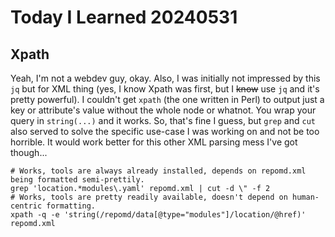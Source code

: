 # Today I Learned 20240531

## Xpath

Yeah, I'm not a webdev guy, okay.
Also, I was initially not impressed by this `jq` but for XML thing (yes, I know Xpath was first, but I ~~know~~ use `jq` and it's pretty powerful).
I couldn't get `xpath` (the one written in Perl) to output just a key or attribute's value without the whole node or whatnot.
You wrap your query in `string(...)` and it works.
So, that's fine I guess, but `grep` and `cut` also served to solve the specific use-case I was working on and not be too horrible.
It would work better for this other XML parsing mess I've got though...

```shell
# Works, tools are always already installed, depends on repomd.xml being formatted semi-prettily.
grep 'location.*modules\.yaml' repomd.xml | cut -d \" -f 2
# Works, tools are pretty readily available, doesn't depend on human-centric formatting.
xpath -q -e 'string(/repomd/data[@type="modules"]/location/@href)' repomd.xml
```
